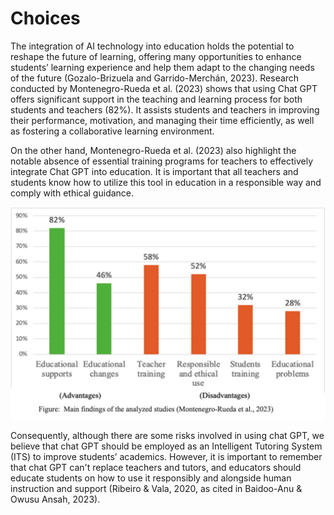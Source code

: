 # Choices

The integration of AI technology into education holds the potential to reshape the future of learning, offering many opportunities to enhance students’ learning experience and help them adapt to the changing needs of the future (Gozalo-Brizuela and Garrido-Merchán, 2023). Research conducted by Montenegro-Rueda et al. (2023) shows that using Chat GPT offers significant support in the teaching and learning process for both students and teachers (82%). It assists students and teachers in improving their performance, motivation, and managing their time efficiently, as well as fostering a collaborative learning environment.

On the other hand, Montenegro-Rueda et al. (2023) also highlight the notable absence of essential training programs for teachers to effectively integrate Chat GPT into education. It is important that all teachers and students know how to utilize this tool in education in a responsible way and comply with ethical guidance.

![Alt Text](/stats.png)

Consequently, although there are some risks involved in using chat GPT, we believe that chat GPT should be employed as an Intelligent Tutoring System (ITS) to improve students’ academics. However, it is important to remember that chat GPT can't replace teachers and tutors, and educators should educate students on how to use it responsibly and alongside human instruction and support (Ribeiro & Vala, 2020, as cited in Baidoo-Anu & Owusu Ansah, 2023).
